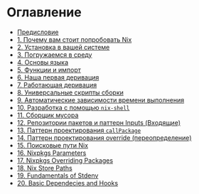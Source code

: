 # Оглавление

- [Предисловие](00-preface.md)
- [1. Почему вам стоит попробовать Nix](01-why-you-should-give-it-try.md)
- [2. Установка в вашей системе](02-install-on-your-running-system.md)
- [3. Погружаемся в среду](03-enter-environment.md)
- [4. Основы языка](04-basics-of-language.md)
- [5. Функции и импорт](05-functions-and-imports.md)
- [6. Наша первая деривация](06-our-first-derivation.md)
- [7. Работающая деривация](07-working-derivation.md)
- [8. Универсальные скрипты сборки](08-generic-builders.md)
- [9. Автоматические зависимости времени выполнения](09-automatic-runtime.md)
- [10. Разработка с помощью `nix-shell`](10-developing-with-nix-shell.md)
- [11. Сборщик мусора](11-garbage-collector.md)
- [12. Репозитории пакетов и паттерн Inputs (Входящие)](12-inputs-design-pattern.md)
- [13. Паттерн проектирования `callPackage`](13-callpackage-design-pattern.md)
- [14. Паттерн проектирования override (переопределение)](14-override-design-pattern.md)
- [15. Поисковые пути Nix](15-nix-search-paths.md)
- [16. Nixpkgs Parameters]()
- [17. Nixpkgs Overriding Packages]()
- [18. Nix Store Paths]()
- [19. Fundamentals of Stdenv]()
- [20. Basic Dependecies and Hooks]()
